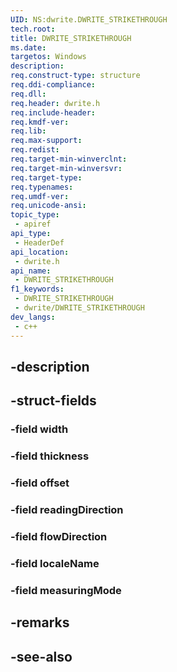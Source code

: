 ```yaml
---
UID: NS:dwrite.DWRITE_STRIKETHROUGH
tech.root: 
title: DWRITE_STRIKETHROUGH
ms.date: 
targetos: Windows
description: 
req.construct-type: structure
req.ddi-compliance: 
req.dll: 
req.header: dwrite.h
req.include-header: 
req.kmdf-ver: 
req.lib: 
req.max-support: 
req.redist: 
req.target-min-winverclnt: 
req.target-min-winversvr: 
req.target-type: 
req.typenames: 
req.umdf-ver: 
req.unicode-ansi: 
topic_type:
 - apiref
api_type:
 - HeaderDef
api_location:
 - dwrite.h
api_name:
 - DWRITE_STRIKETHROUGH
f1_keywords:
 - DWRITE_STRIKETHROUGH
 - dwrite/DWRITE_STRIKETHROUGH
dev_langs:
 - c++
---
```


## -description

## -struct-fields

### -field width

### -field thickness

### -field offset

### -field readingDirection

### -field flowDirection

### -field localeName

### -field measuringMode

## -remarks

## -see-also

